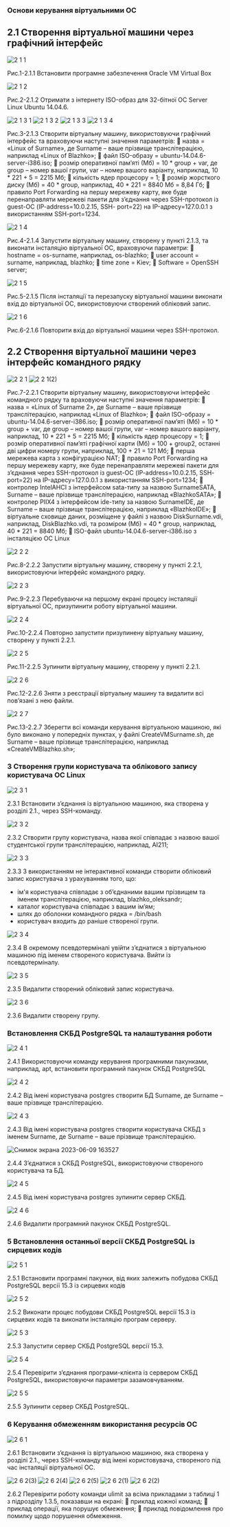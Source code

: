 ### Основи керування віртуальними ОС

## 2.1 Створення віртуальної машини через графічний інтерфейс

![2 1 1](https://github.com/oleksandrblazhko/ai222-lyaskovskij/assets/127392217/94f59696-2527-4d31-962c-9582f3fe320a)

Рис.1-2.1.1 Встановити програмне забезпечення Oracle VM Virtual Box

![2 1 2](https://github.com/oleksandrblazhko/ai222-lyaskovskij/assets/127392217/a64f7a21-9592-4c07-87f4-a1c3afb82bfc)

Рис.2-2.1.2 Отримати з інтернету ISO-образ для 32-бітної ОС Server Linux Ubuntu 14.04.6.

![2 1 3 1](https://github.com/oleksandrblazhko/ai222-lyaskovskij/assets/127392217/ce313f77-d902-4442-8a92-56fee15f5ca3)
![2 1 3 2](https://github.com/oleksandrblazhko/ai222-lyaskovskij/assets/127392217/89921694-4554-4e28-8436-23283586bbbb)
![2 1 3 3](https://github.com/oleksandrblazhko/ai222-lyaskovskij/assets/127392217/ace694f8-edeb-4e7b-8aff-315623126045)
![2 1 3 4](https://github.com/oleksandrblazhko/ai222-lyaskovskij/assets/127392217/64addcad-9625-4f1a-ac93-8ff0baeaacb2)

Рис.3-2.1.3 Створити віртуальну машину, використовуючи графічний інтерфейс та
враховуючи наступні значення параметрів:
 назва = «Linux of Surname», де Surname – ваше прізвище транслітерацією, наприклад
«Linux of Blazhko»;
 файл ISO-образу = ubuntu-14.04.6-server-i386.iso;
 розмір оперативної пам’яті (Мб) = 10 * group + var, де group – номер вашої групи,
var – номер вашого варіанту, наприклад, 10 * 221 + 5 = 2215 Мб;
 кількість ядер процесору = 1;
 розмір жорсткого диску (Мб) = 40 * group, наприклад, 40 * 221 = 8840 Мб = 8,84 Гб;
 правило Port Forwarding на першу мережеву карту, яке буде перенаправляти
мережеві пакети для з’єднання через SSH-протокол із guest-ОС (IP-address=10.0.2.15, SSH-
port=22) на IP-адресу=127.0.0.1 з використанням SSH-port=1234.

![2 1 4](https://github.com/oleksandrblazhko/ai222-lyaskovskij/assets/127392217/8ed7b0b3-8ee2-4372-8043-f08234b17d94)

Рис.4-2.1.4 Запустити віртуальну машину, створену у пункті 2.1.3, та виконати інсталяцію
віртуальної ОС, враховуючи параметри:
 hostname = os-surname, наприклад, os-blazhko;
 user account = surname, наприклад, blazhko;
 time zone = Kiev;
 Software = OpenSSH server;

![2 1 5](https://github.com/oleksandrblazhko/ai222-lyaskovskij/assets/127392217/3d268d53-0b16-46e6-b11c-70de22b6cdae)

Рис.5-2.1.5 Після інсталяції та перезапуску віртуальної машини виконати вхід до віртуальної
ОС, використовуючи створений обліковий запис.

![2 1 6](https://github.com/oleksandrblazhko/ai222-lyaskovskij/assets/127392217/3a832cb2-713e-4265-9651-5a72e0071a72)

Рис.6-2.1.6 Повторити вхід до віртуальної машини через SSH-протокол.

## 2.2 Створення віртуальної машини через інтерфейс командного рядку

![2 2 1](https://github.com/oleksandrblazhko/ai222-lyaskovskij/assets/127392217/4d847b50-bbc6-4d01-b2e3-11116cfdc211)
![2 2 1(2)](https://github.com/oleksandrblazhko/ai222-lyaskovskij/assets/127392217/914779a1-71c9-4f4f-8546-a2678cea1859)

Рис.7-2.2.1 Створити віртуальну машину, використовуючи інтерфейс командного рядку та
враховуючи наступні значення параметрів:
 назва = «Linux of Surname 2», де Surname – ваше прізвище транслітерацією,
наприклад «Linux of Blazhko»;
 файл ISO-образу = ubuntu-14.04.6-server-i386.iso;
 розмір оперативної пам’яті (Мб) = 10 * group + var, де group – номер вашої групи,
var – номер вашого варіанту, наприклад, 10 * 221 + 5 = 2215 Мб;
 кількість ядер процесору = 1;
 розмір оперативної пам’яті графічної карти (Мб) = 100 + group2, останні дві цифри
номеру групи, наприклад, 100 + 21 = 121 Мб;
 перша мережева карта з конфігурацією NAT;
 правило Port Forwarding на першу мережеву карту, яке буде перенаправляти
мережеві пакети для з’єднання через SSH-протокол із guest-ОС (IP-address=10.0.2.15, SSH-
port=22) на IP-адресу=127.0.0.1 з використанням SSH-port=1234;
 контролер IntelAHCI з інтерфейсом sata-типу за назвою SurnameSATA, Surname –
ваше прізвище транслітерацією, наприклад «BlazhkoSATA»;
 контролер PIIX4 з інтерфейсом ide-типу за назвою SurnameIDE, де Surname – ваше
прізвище транслітерацією, наприклад «BlazhkoIDE»;
 віртуальне сховище даних, розміщене у файлі з назвою DiskSurname.vdi, наприклад,
DiskBlazhko.vdi, та розміром (Мб) = 40 * group, наприклад, 40 * 221 = 8840 Мб;
 ISO-файл ubuntu-14.04.6-server-i386.iso з інсталяцією ОС Linux

![2 2 2](https://github.com/oleksandrblazhko/ai222-lyaskovskij/assets/127392217/da1a85da-a95f-46a1-aa63-36685700ba7b)

Рис.8-2.2.2 Запустити віртуальну машину, створену у пункті 2.2.1, використовуючи інтерфейс
командного рядку.

![2 2 3](https://github.com/oleksandrblazhko/ai222-lyaskovskij/assets/127392217/b62ccd47-d302-464a-8993-107bcdc2de78)

Рис.9-2.2.3 Перебуваючи на першому екрані процесу інсталяції віртуальної ОС, призупинити
роботу віртуальної машини.

![2 2 4](https://github.com/oleksandrblazhko/ai222-lyaskovskij/assets/127392217/d1e61a70-41b2-4a1a-8b6e-b4a585174ca3)

Рис.10-2.2.4 Повторно запустити призупинену віртуальну машину, створену у пункті 2.2.1.

![2 2 5](https://github.com/oleksandrblazhko/ai222-lyaskovskij/assets/127392217/8f21f23d-4f76-4041-b7e7-9cd6fa163852)

Рис.11-2.2.5 Зупинити віртуальну машину, створену у пункті 2.2.1.

![2 2 6](https://github.com/oleksandrblazhko/ai222-lyaskovskij/assets/127392217/4e839674-401f-45e0-a3b8-370f6714a065)

Рис.12-2.2.6 Зняти з реєстрації віртуальну машину та видалити всі пов’язані з нею файли.

![2 2 7](https://github.com/oleksandrblazhko/ai222-lyaskovskij/assets/127392217/cd6830a0-eb16-420d-bd0a-fab96df48930)

Рис.13-2.2.7 Зберегти всі команди керування віртуальною машиною, які було виконано у
попередніх пунктах, у файлі CreateVMSurname.sh, де Surname – ваше прізвище
транслітерацією, наприклад «CreateVMBlazhko.sh»;

### 3 Створення групи користувача та облікового запису користувача ОС Linux

![2 3 1](https://github.com/oleksandrblazhko/ai222-lyaskovskij/assets/127392217/d5d0adab-568e-4853-ac18-6ad9a73fd311)

2.3.1 Встановити з’єднання із віртуальною машиною, яка створена у розділі 2.1., через SSH-команду.

![2 3 2](https://github.com/oleksandrblazhko/ai222-lyaskovskij/assets/127392217/aae5be6a-bc06-43a9-9e3c-009d365225f1)

2.3.2 Створити групу користувача, назва якої співпадає з назвою вашої студентської групи транслітерацією, наприклад, AI211;

![2 3 3](https://github.com/oleksandrblazhko/ai222-lyaskovskij/assets/127392217/f07dd9b5-dc68-4c3a-a85d-a39104b4eb46)

2.3.3 З використанням не інтерактивної команди створити обліковий запис користувача з урахуванням того, що:
- ім'я користувача співпадає з об’єднаними вашим прізвищем та іменем транслітерацією, наприклад, blazhko_oleksandr;
- каталог користувача співпадає з вашим ім’ям;
- шлях до оболонки командного рядка = /bin/bash
- користувач входить до раніше створеної групи.

![2 3 4](https://github.com/oleksandrblazhko/ai222-lyaskovskij/assets/127392217/d132eb16-9df8-4a7a-9ed9-15205100db74)

2.3.4 В окремому псевдотерміналі увійти з’єднатися з віртуальною машиною під іменем створеного користувача. Вийти із псевдотерміналу.

![2 3 5](https://github.com/oleksandrblazhko/ai222-lyaskovskij/assets/127392217/e2ae6ea4-d304-43be-8c8a-a24f42e4611e)

2.3.5 Видалити створений обліковий запис користувача.

![2 3 6](https://github.com/oleksandrblazhko/ai222-lyaskovskij/assets/127392217/9e504545-cdcd-4126-95a7-a4e8f8270d04)

2.3.6 Видалити створену групу.

### Встановлення СКБД PostgrеSQL та налаштування роботи

![2 4 1](https://github.com/oleksandrblazhko/ai222-lyaskovskij/assets/127392217/0ba3433f-3076-4783-88a2-bb38deec04e5)

2.4.1 Використовуючи команду керування програмними пакунками, наприклад, apt, встановити програмний пакунок СКБД PostgrеSQL

![2 4 2](https://github.com/oleksandrblazhko/ai222-lyaskovskij/assets/127392217/9c00c569-a3e7-4bfa-896a-0bbd51b2b1f2)

2.4.2 Від імені користувача postgres створити БД Surname, де Surname – ваше прізвище транслітерацією.

![2 4 3](https://github.com/oleksandrblazhko/ai222-lyaskovskij/assets/127392217/89f4f2f4-3da2-4ad2-9309-7d22434a4277)

2.4.3 Від імені користувача postgres створити користувача СКБД з іменем Surname, де Surname – ваше прізвище транслітерацією.

![Снимок экрана 2023-06-09 163527](https://github.com/oleksandrblazhko/ai222-lyaskovskij/assets/127392217/19a15636-4e2a-4b12-ad14-bb24fe24d9e2)

2.4.4 З’єднатися з СКБД PostgrеSQL, використовуючи створеного користувача та БД.

![2 4 5](https://github.com/oleksandrblazhko/ai222-lyaskovskij/assets/127392217/bf3c8d87-b733-4164-995e-b80f30065c7d)

2.4.5 Від імені користувача postgres зупинити сервер СКБД.

![2 4 6](https://github.com/oleksandrblazhko/ai222-lyaskovskij/assets/127392217/2b8e3881-e8d6-4256-a613-6bfc397c94e4)

2.4.6 Видалити програмний пакунок СКБД PostgrеSQL.

### 5 Встановлення останньої верcії СКБД PostgreSQL із сирцевих кодів

![2 5 1](https://github.com/oleksandrblazhko/ai222-lyaskovskij/assets/127392217/789aa8e9-8000-463e-a169-e472f25104da)

2.5.1 Встановити програмні пакунки, від яких залежить побудова СКБД PostgreSQL версії 15.3 із сирцевих кодів

![2 5 2](https://github.com/oleksandrblazhko/ai222-lyaskovskij/assets/127392217/ac2e81d3-c9a8-4ed3-8557-35e986006946)

2.5.2 Виконати процес побудови СКБД PostgreSQL версії 15.3 із сирцевих кодів та виконати інсталяцію програм серверу.

![2 5 3](https://github.com/oleksandrblazhko/ai222-lyaskovskij/assets/127392217/8e1e9700-bf1a-4a04-88b5-98c21294cfcf)

2.5.3 Запустити сервер СКБД PostgreSQL версії 15.3.

![2 5 4](https://github.com/oleksandrblazhko/ai222-lyaskovskij/assets/127392217/47afc6e8-672b-4279-9c28-2765b834b946)

2.5.4 Перевірити з’єднання програми-клієнта із сервером СКБД PostgreSQL, використовуючи параметри зазамовчуванням.

![2 5 5](https://github.com/oleksandrblazhko/ai222-lyaskovskij/assets/127392217/14843cd9-7f7f-46f0-8d79-2d5542f8aed8)

2.5.5 Зупинити сервер СКБД PostgreSQL.

### 6 Керування обмеженням використання ресурсів ОС

![2 6 1](https://github.com/oleksandrblazhko/ai222-lyaskovskij/assets/127392217/9ba3bf3c-b11b-4b29-a43d-4f91e43adf1a)

2.6.1 Встановити з’єднання із віртуальною машиною, яка створена у розділі 2.1., через SSH-команду від імені користовувача, створеного під час інсталяції віртуальної ОС.

![2 6 2(3)](https://github.com/oleksandrblazhko/ai222-lyaskovskij/assets/127392217/e33066ba-5e04-49c9-a7e6-62d9e3907f43)
![2 6 2(4)](https://github.com/oleksandrblazhko/ai222-lyaskovskij/assets/127392217/41918f50-a551-4b72-9dbd-5bcdfb6edd16)
![2 6 2(5)](https://github.com/oleksandrblazhko/ai222-lyaskovskij/assets/127392217/ec293b20-995e-4054-b90a-3a7290b9d6e6)
![2 6 2(1)](https://github.com/oleksandrblazhko/ai222-lyaskovskij/assets/127392217/e6211e2f-9d20-4ac9-983f-2ab4a7eb107c)
![2 6 2(2)](https://github.com/oleksandrblazhko/ai222-lyaskovskij/assets/127392217/b9eea2d3-55f9-4187-afbb-379b90d9639a)

2.6.2 Перевірити роботу команди ulimit за всіма прикладами з таблиці 1 з підрозділу
1.3.5, показавши на екрані:
 приклад кожної команд;
 приклад операції, яка порушує обмеження;
 приклад повідомлення про помилку щодо порушення обмеження.
